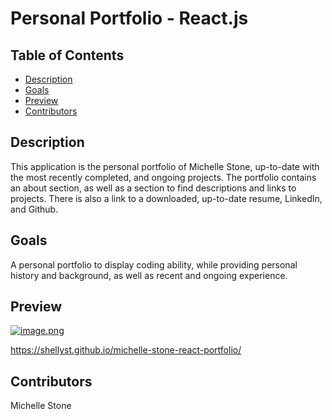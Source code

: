 # Personal Portfolio - React.js

## Table of Contents

- [Description](#description)
- [Goals](#goals)
- [Preview](#preview)
- [Contributors](#contributors)

## Description

This application is the personal portfolio of Michelle Stone, up-to-date with the most recently completed, and ongoing projects. The portfolio contains an about section, as well as a section to find descriptions and links to projects. There is also a link to a downloaded, up-to-date resume, LinkedIn, and Github.

## Goals

A personal portfolio to display coding ability, while providing personal history and background, as well as recent and ongoing experience.

## Preview

[![image.png](https://i.postimg.cc/028Bn06q/image.png)](https://postimg.cc/4nSPNtb8)

https://shellyst.github.io/michelle-stone-react-portfolio/

## Contributors

Michelle Stone
